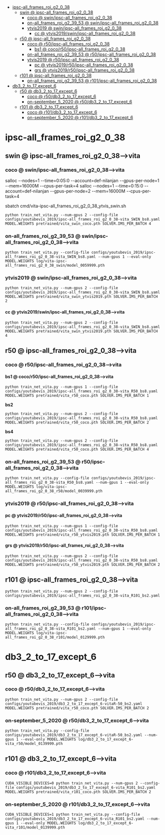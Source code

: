 <!-- MarkdownTOC -->

- [ipsc-all_frames_roi_g2_0_38](#ipsc_all_frames_roi_g2_0_38_)
    - [swin       @ ipsc-all_frames_roi_g2_0_38](#swin___ipsc_all_frames_roi_g2_0_3_8_)
        - [coco       @ swin/ipsc-all_frames_roi_g2_0_38](#coco___swin_ipsc_all_frames_roi_g2_0_38_)
        - [on-all_frames_roi_g2_39_53       @ swin/ipsc-all_frames_roi_g2_0_38](#on_all_frames_roi_g2_39_53___swin_ipsc_all_frames_roi_g2_0_38_)
        - [ytvis2019       @ swin/ipsc-all_frames_roi_g2_0_38](#ytvis2019___swin_ipsc_all_frames_roi_g2_0_38_)
            - [cc       @ ytvis2019/swin/ipsc-all_frames_roi_g2_0_38](#cc___ytvis2019_swin_ipsc_all_frames_roi_g2_0_38_)
    - [r50       @ ipsc-all_frames_roi_g2_0_38](#r50___ipsc_all_frames_roi_g2_0_3_8_)
        - [coco       @ r50/ipsc-all_frames_roi_g2_0_38](#coco___r50_ipsc_all_frames_roi_g2_0_3_8_)
            - [bs1       @ coco/r50/ipsc-all_frames_roi_g2_0_38](#bs1___coco_r50_ipsc_all_frames_roi_g2_0_38_)
        - [on-all_frames_roi_g2_39_53       @ r50/ipsc-all_frames_roi_g2_0_38](#on_all_frames_roi_g2_39_53___r50_ipsc_all_frames_roi_g2_0_3_8_)
        - [ytvis2019       @ r50/ipsc-all_frames_roi_g2_0_38](#ytvis2019___r50_ipsc_all_frames_roi_g2_0_3_8_)
            - [pc       @ ytvis2019/r50/ipsc-all_frames_roi_g2_0_38](#pc___ytvis2019_r50_ipsc_all_frames_roi_g2_0_3_8_)
            - [grs       @ ytvis2019/r50/ipsc-all_frames_roi_g2_0_38](#grs___ytvis2019_r50_ipsc_all_frames_roi_g2_0_3_8_)
    - [r101       @ ipsc-all_frames_roi_g2_0_38](#r101___ipsc_all_frames_roi_g2_0_3_8_)
        - [on-all_frames_roi_g2_39_53       @ r101/ipsc-all_frames_roi_g2_0_38](#on_all_frames_roi_g2_39_53___r101_ipsc_all_frames_roi_g2_0_38_)
- [db3_2_to_17_except_6](#db3_2_to_17_except_6_)
    - [r50       @ db3_2_to_17_except_6](#r50___db3_2_to_17_except_6_)
        - [coco       @ r50/db3_2_to_17_except_6](#coco___r50_db3_2_to_17_except_6_)
        - [on-september_5_2020       @ r50/db3_2_to_17_except_6](#on_september_5_2020___r50_db3_2_to_17_except_6_)
    - [r101       @ db3_2_to_17_except_6](#r101___db3_2_to_17_except_6_)
        - [coco       @ r101/db3_2_to_17_except_6](#coco___r101_db3_2_to_17_except_6_)
        - [on-september_5_2020       @ r101/db3_2_to_17_except_6](#on_september_5_2020___r101_db3_2_to_17_except_6_)

<!-- /MarkdownTOC -->

<a id="ipsc_all_frames_roi_g2_0_38_"></a>
# ipsc-all_frames_roi_g2_0_38

<a id="swin___ipsc_all_frames_roi_g2_0_3_8_"></a>
## swin       @ ipsc-all_frames_roi_g2_0_38-->vita

<a id="coco___swin_ipsc_all_frames_roi_g2_0_38_"></a>
### coco       @ swin/ipsc-all_frames_roi_g2_0_38-->vita
salloc --nodes=1 --time=0:05:0 --account=def-nilanjan --gpus-per-node=1 --mem=16000M --cpus-per-task=4
salloc --nodes=1 --time=0:15:0 --account=def-nilanjan --gpus-per-node=2 --mem=16000M --cpus-per-task=4

sbatch cmd/vita-ipsc-all_frames_roi_g2_0_38_ytvis_swin.sh

```
python train_net_vita.py --num-gpus 2 --config-file configs/youtubevis_2019/ipsc-all_frames_roi_g2_0_38-vita_SWIN_bs8.yaml MODEL.WEIGHTS pretrained/vita_swin_coco.pth SOLVER.IMS_PER_BATCH 4
```
<a id="on_all_frames_roi_g2_39_53___swin_ipsc_all_frames_roi_g2_0_38_"></a>
### on-all_frames_roi_g2_39_53       @ swin/ipsc-all_frames_roi_g2_0_38-->vita
```
python train_net_vita.py --config-file configs/youtubevis_2019/ipsc-all_frames_roi_g2_0_38-vita_SWIN_bs8.yaml --num-gpus 1 --eval-only MODEL.WEIGHTS log/vita-ipsc-all_frames_roi_g2_0_38_swin/model_0059999.pth
```


<a id="ytvis2019___swin_ipsc_all_frames_roi_g2_0_38_"></a>
### ytvis2019       @ swin/ipsc-all_frames_roi_g2_0_38-->vita
```
python train_net_vita.py --num-gpus 2 --config-file configs/youtubevis_2019/ipsc-all_frames_roi_g2_0_38-vita_SWIN_bs8.yaml MODEL.WEIGHTS pretrained/vita_swin_ytvis2019.pth SOLVER.IMS_PER_BATCH 2
```
<a id="cc___ytvis2019_swin_ipsc_all_frames_roi_g2_0_38_"></a>
#### cc       @ ytvis2019/swin/ipsc-all_frames_roi_g2_0_38-->vita
```
python train_net_vita.py --num-gpus 2 --config-file configs/youtubevis_2019/ipsc-all_frames_roi_g2_0_38-vita_SWIN_bs8.yaml MODEL.WEIGHTS pretrained/vita_swin_ytvis2019.pth SOLVER.IMS_PER_BATCH 4
```
<a id="r50___ipsc_all_frames_roi_g2_0_3_8_"></a>
## r50       @ ipsc-all_frames_roi_g2_0_38-->vita

<a id="coco___r50_ipsc_all_frames_roi_g2_0_3_8_"></a>
### coco       @ r50/ipsc-all_frames_roi_g2_0_38-->vita

<a id="bs1___coco_r50_ipsc_all_frames_roi_g2_0_38_"></a>
#### bs1       @ coco/r50/ipsc-all_frames_roi_g2_0_38-->vita
```
python train_net_vita.py --num-gpus 1 --config-file configs/youtubevis_2019/ipsc-all_frames_roi_g2_0_38-vita_R50_bs8.yaml MODEL.WEIGHTS pretrained/vita_r50_coco.pth SOLVER.IMS_PER_BATCH 1
```
__bs2__  
```
python train_net_vita.py --num-gpus 2 --config-file configs/youtubevis_2019/ipsc-all_frames_roi_g2_0_38-vita_R50_bs8.yaml MODEL.WEIGHTS pretrained/vita_r50_coco.pth SOLVER.IMS_PER_BATCH 2
```
__bs4__   
```
python train_net_vita.py --num-gpus 2 --config-file configs/youtubevis_2019/ipsc-all_frames_roi_g2_0_38-vita_R50_bs8.yaml MODEL.WEIGHTS pretrained/vita_r50_coco.pth SOLVER.IMS_PER_BATCH 4
```
<a id="on_all_frames_roi_g2_39_53___r50_ipsc_all_frames_roi_g2_0_3_8_"></a>
### on-all_frames_roi_g2_39_53       @ r50/ipsc-all_frames_roi_g2_0_38-->vita
```
python train_net_vita.py --config-file configs/youtubevis_2019/ipsc-all_frames_roi_g2_0_38-vita_R50_bs8.yaml --num-gpus 1 --eval-only MODEL.WEIGHTS log/vita-ipsc-all_frames_roi_g2_0_38_r50/model_0039999.pth
```

<a id="ytvis2019___r50_ipsc_all_frames_roi_g2_0_3_8_"></a>
### ytvis2019       @ r50/ipsc-all_frames_roi_g2_0_38-->vita

<a id="pc___ytvis2019_r50_ipsc_all_frames_roi_g2_0_3_8_"></a>
#### pc       @ ytvis2019/r50/ipsc-all_frames_roi_g2_0_38-->vita
```
python train_net_vita.py --num-gpus 1 --config-file configs/youtubevis_2019/ipsc-all_frames_roi_g2_0_38-vita_R50_bs8.yaml MODEL.WEIGHTS pretrained/vita_r50_ytvis2019.pth SOLVER.IMS_PER_BATCH 1
```
<a id="grs___ytvis2019_r50_ipsc_all_frames_roi_g2_0_3_8_"></a>
#### grs       @ ytvis2019/r50/ipsc-all_frames_roi_g2_0_38-->vita
```
python train_net_vita.py --num-gpus 2 --config-file configs/youtubevis_2019/ipsc-all_frames_roi_g2_0_38-vita_R50_bs8.yaml MODEL.WEIGHTS pretrained/vita_r50_ytvis2019.pth SOLVER.IMS_PER_BATCH 2
```
<a id="r101___ipsc_all_frames_roi_g2_0_3_8_"></a>
## r101       @ ipsc-all_frames_roi_g2_0_38-->vita
```
python train_net_vita.py --num-gpus 2 --config-file configs/youtubevis_2019/ipsc-all_frames_roi_g2_0_38-vita_R101_bs2.yaml
```
<a id="on_all_frames_roi_g2_39_53___r101_ipsc_all_frames_roi_g2_0_38_"></a>
### on-all_frames_roi_g2_39_53       @ r101/ipsc-all_frames_roi_g2_0_38-->vita
```
python train_net_vita.py --config-file configs/youtubevis_2019/ipsc-all_frames_roi_g2_0_38-vita_R101_bs2.yaml --num-gpus 1 --eval-only MODEL.WEIGHTS log/vita-ipsc-all_frames_roi_g2_0_38_r101/model_0129999.pth
```


<a id="db3_2_to_17_except_6_"></a>
# db3_2_to_17_except_6
<a id="r50___db3_2_to_17_except_6_"></a>
## r50       @ db3_2_to_17_except_6-->vita

<a id="coco___r50_db3_2_to_17_except_6_"></a>
### coco       @ r50/db3_2_to_17_except_6-->vita
```
python train_net_vita.py --num-gpus 2 --config-file configs/youtubevis_2019/db3_2_to_17_except_6-vitaR-50_bs2.yaml MODEL.WEIGHTS pretrained/vita_r50_coco.pth SOLVER.IMS_PER_BATCH 2
```

<a id="on_september_5_2020___r50_db3_2_to_17_except_6_"></a>
### on-september_5_2020       @ r50/db3_2_to_17_except_6-->vita
```
python train_net_vita.py --config-file configs/youtubevis_2019/db3_2_to_17_except_6-vitaR-50_bs2.yaml --num-gpus 1 --eval-only MODEL.WEIGHTS log/db3_2_to_17_except_6-vita_r50/model_0139999.pth
```

<a id="r101___db3_2_to_17_except_6_"></a>
## r101       @ db3_2_to_17_except_6-->vita

<a id="coco___r101_db3_2_to_17_except_6_"></a>
### coco       @ r101/db3_2_to_17_except_6-->vita
```
CUDA_VISIBLE_DEVICES=0 python train_net_vita.py --num-gpus 2 --config-file configs/youtubevis_2019/db3_2_to_17_except_6-vita_R101_bs2.yaml MODEL.WEIGHTS pretrained/vita_r101_coco.pth SOLVER.IMS_PER_BATCH 2
```

<a id="on_september_5_2020___r101_db3_2_to_17_except_6_"></a>
### on-september_5_2020       @ r101/db3_2_to_17_except_6-->vita
```
CUDA_VISIBLE_DEVICES=1 python train_net_vita.py --config-file configs/youtubevis_2019/db3_2_to_17_except_6-vita_R101_bs2.yaml --num-gpus 1 --eval-only MODEL.WEIGHTS log/db3_2_to_17_except_6-vita_r101/model_0139999.pth
```














